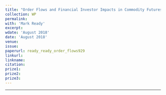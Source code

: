 ```yaml
---
title: "Order Flows and Financial Investor Impacts in Commodity Futures Markets"
collection: WP
permalink: 
with: 'Mark Ready'
excerpt: 
wdate: 'August 2018'
date: 'August 2018'
venue: 
issue:
paperurl: ready_ready_order_flows929
linkurl:
linkname:
citation: 
prize1: 
prize2: 
prize3: 
---
```


---
